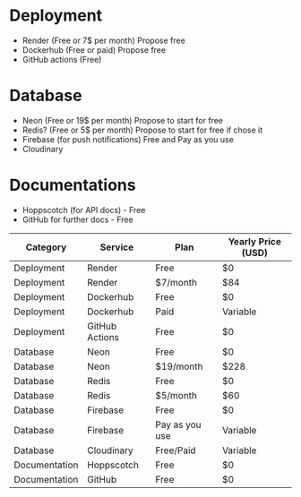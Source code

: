 # Deployment
- Render (Free or 7$ per month) Propose free
- Dockerhub (Free or paid) Propose free
- GitHub actions (Free)

# Database
- Neon (Free or 19$ per month) Propose to start for free
- Redis? (Free or 5$ per month) Propose to start for free if chose it
- Firebase (for push notifications) Free and Pay as you use
- Cloudinary

# Documentations
- Hoppscotch (for API docs) - Free
- GitHub for further docs - Free

| Category         | Service                    | Plan          | Yearly Price (USD) |
|------------------|----------------------------|---------------|--------------------|
| Deployment       | Render                     | Free          | $0                 |
| Deployment       | Render                     | $7/month      | $84                |
| Deployment       | Dockerhub                  | Free          | $0                 |
| Deployment       | Dockerhub                  | Paid          | Variable           |
| Deployment       | GitHub Actions             | Free          | $0                 |
| Database         | Neon                       | Free          | $0                 |
| Database         | Neon                       | $19/month     | $228               |
| Database         | Redis                      | Free          | $0                 |
| Database         | Redis                      | $5/month      | $60                |
| Database         | Firebase                   | Free          | $0                 |
| Database         | Firebase                   | Pay as you use| Variable           |
| Database         | Cloudinary                 | Free/Paid     | Variable           |
| Documentation    | Hoppscotch                 | Free          | $0                 |
| Documentation    | GitHub                     | Free          | $0                 |
